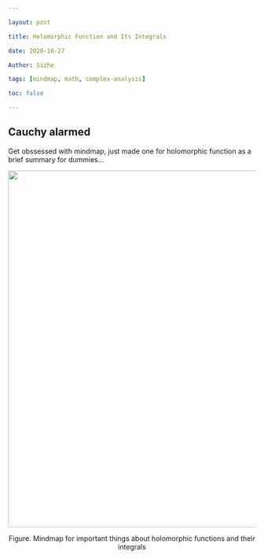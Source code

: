 ```yaml
---

layout: post

title: Holomorphic Function and Its Integrals

date: 2020-10-27

Author: Sizhe

tags: [mindmap, math, complex-analysis]

toc: false

---
```

## Cauchy alarmed
Get obssessed with mindmap, just made one for holomorphic function as a brief summary for dummies...<!--more-->

<p align="center">
  <img width="677" height="725" src="{{ site.url }}/images/holomorphic-function.png">
</p>
<p style="text-align: center;">Figure. Mindmap for important things about holomorphic functions and their integrals</p>